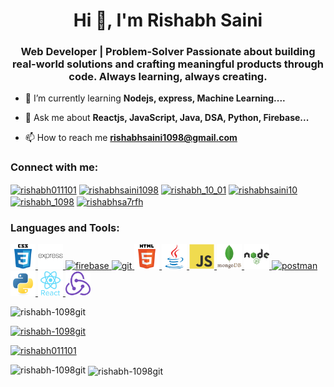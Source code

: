 <h1 align="center">Hi 👋, I'm Rishabh Saini</h1>
<h3 align="center">Web Developer | Problem-Solver Passionate about building real-world solutions and crafting meaningful products through code. Always learning, always creating.</h3>



- 🌱 I’m currently learning **Nodejs, express, Machine Learning....**

- 💬 Ask me about **Reactjs, JavaScript, Java, DSA, Python, Firebase...**

- 📫 How to reach me **rishabhsaini1098@gmail.com**

<h3 align="left">Connect with me:</h3>
<p align="left">
<a href="https://twitter.com/rishabh011101" target="blank"><img align="center" src="https://raw.githubusercontent.com/rahuldkjain/github-profile-readme-generator/master/src/images/icons/Social/twitter.svg" alt="rishabh011101" height="30" width="40" /></a>
<a href="https://linkedin.com/in/rishabhsaini1098" target="blank"><img align="center" src="https://raw.githubusercontent.com/rahuldkjain/github-profile-readme-generator/master/src/images/icons/Social/linked-in-alt.svg" alt="rishabhsaini1098" height="30" width="40" /></a>
<a href="https://instagram.com/rishabh_10_01" target="blank"><img align="center" src="https://raw.githubusercontent.com/rahuldkjain/github-profile-readme-generator/master/src/images/icons/Social/instagram.svg" alt="rishabh_10_01" height="30" width="40" /></a>
<a href="https://www.codechef.com/users/rishabhsaini10" target="blank"><img align="center" src="https://cdn.jsdelivr.net/npm/simple-icons@3.1.0/icons/codechef.svg" alt="rishabhsaini10" height="30" width="40" /></a>
<a href="https://www.leetcode.com/rishabh_1098" target="blank"><img align="center" src="https://raw.githubusercontent.com/rahuldkjain/github-profile-readme-generator/master/src/images/icons/Social/leet-code.svg" alt="rishabh_1098" height="30" width="40" /></a>
<a href="https://auth.geeksforgeeks.org/user/rishabhsa7rfh" target="blank"><img align="center" src="https://raw.githubusercontent.com/rahuldkjain/github-profile-readme-generator/master/src/images/icons/Social/geeks-for-geeks.svg" alt="rishabhsa7rfh" height="30" width="40" /></a>
</p>

<h3 align="left">Languages and Tools:</h3>
<p align="left"> <a href="https://www.w3schools.com/css/" target="_blank" rel="noreferrer"> <img src="https://raw.githubusercontent.com/devicons/devicon/master/icons/css3/css3-original-wordmark.svg" alt="css3" width="40" height="40"/> </a> <a href="https://expressjs.com" target="_blank" rel="noreferrer"> <img src="https://raw.githubusercontent.com/devicons/devicon/master/icons/express/express-original-wordmark.svg" alt="express" width="40" height="40"/> </a> <a href="https://firebase.google.com/" target="_blank" rel="noreferrer"> <img src="https://www.vectorlogo.zone/logos/firebase/firebase-icon.svg" alt="firebase" width="40" height="40"/> </a> <a href="https://git-scm.com/" target="_blank" rel="noreferrer"> <img src="https://www.vectorlogo.zone/logos/git-scm/git-scm-icon.svg" alt="git" width="40" height="40"/> </a> <a href="https://www.w3.org/html/" target="_blank" rel="noreferrer"> <img src="https://raw.githubusercontent.com/devicons/devicon/master/icons/html5/html5-original-wordmark.svg" alt="html5" width="40" height="40"/> </a> <a href="https://www.java.com" target="_blank" rel="noreferrer"> <img src="https://raw.githubusercontent.com/devicons/devicon/master/icons/java/java-original.svg" alt="java" width="40" height="40"/> </a> <a href="https://developer.mozilla.org/en-US/docs/Web/JavaScript" target="_blank" rel="noreferrer"> <img src="https://raw.githubusercontent.com/devicons/devicon/master/icons/javascript/javascript-original.svg" alt="javascript" width="40" height="40"/> </a> <a href="https://www.mongodb.com/" target="_blank" rel="noreferrer"> <img src="https://raw.githubusercontent.com/devicons/devicon/master/icons/mongodb/mongodb-original-wordmark.svg" alt="mongodb" width="40" height="40"/> </a> <a href="https://nodejs.org" target="_blank" rel="noreferrer"> <img src="https://raw.githubusercontent.com/devicons/devicon/master/icons/nodejs/nodejs-original-wordmark.svg" alt="nodejs" width="40" height="40"/> </a> <a href="https://postman.com" target="_blank" rel="noreferrer"> <img src="https://www.vectorlogo.zone/logos/getpostman/getpostman-icon.svg" alt="postman" width="40" height="40"/> </a> <a href="https://www.python.org" target="_blank" rel="noreferrer"> <img src="https://raw.githubusercontent.com/devicons/devicon/master/icons/python/python-original.svg" alt="python" width="40" height="40"/> </a> <a href="https://reactjs.org/" target="_blank" rel="noreferrer"> <img src="https://raw.githubusercontent.com/devicons/devicon/master/icons/react/react-original-wordmark.svg" alt="react" width="40" height="40"/> </a> <a href="https://redux.js.org" target="_blank" rel="noreferrer"> <img src="https://raw.githubusercontent.com/devicons/devicon/master/icons/redux/redux-original.svg" alt="redux" width="40" height="40"/> </a> </p>

<p align="left"> <img src="https://komarev.com/ghpvc/?username=rishabh-1098git&label=Profile%20views&color=0e75b6&style=flat" alt="rishabh-1098git" /> </p>

<p align="left"> <a href="https://github.com/ryo-ma/github-profile-trophy"><img src="https://github-profile-trophy.vercel.app/?username=rishabh-1098git" alt="rishabh-1098git" /></a> </p>

<p align="left"> <a href="https://twitter.com/rishabh011101" target="blank"><img src="https://img.shields.io/twitter/follow/rishabh011101?logo=twitter&style=for-the-badge" alt="rishabh011101" /></a> </p>

<p><img align="left" src="https://github-readme-stats.vercel.app/api/top-langs?username=rishabh-1098git&show_icons=true&locale=en&layout=compact" alt="rishabh-1098git" /></p>

<p>&nbsp;<img align="center" src="https://github-readme-stats.vercel.app/api?username=rishabh-1098git&show_icons=true&locale=en" alt="rishabh-1098git" /></p>
